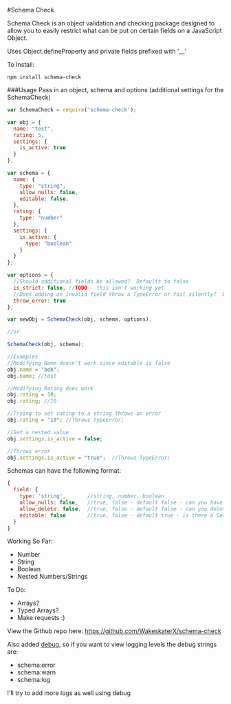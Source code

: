 #Schema Check

Schema Check is an object validation and checking package designed to allow you to easily restrict what can be put on certain fields on a JavaScript Object.

Uses Object.defineProperty and private fields prefixed with '__'

To Install:

```
npm install schema-check
```

###Usage
Pass in an object, schema and options (additional settings for the SchemaCheck)

```javascript
var SchemaCheck = require('schema-check');

var obj = {
  name: "test",
  rating: 5,
  settings: {
    is_active: true
  }
};

var schema = {
  name: {
    type: "string",
    allow_nulls: false,
    editable: false,
  },
  rating: {
    type: "number"
  },
  settings: {
    is_active: {
      type: "boolean"
    }
  }
};

var options = {
  //Should additional fields be allowed?  Defaults to false
  is_strict: false, //TODO - this isn't working yet
  //Does adding an invalid field throw a TypeError or fail silently?  Defaults to true
  throw_error: true
};

var newObj = SchemaCheck(obj, schema, options);

//or

SchemaCheck(obj, schema);

//Examples
//Modifying Name doesn't work since editable is false
obj.name = "bob";
obj.name; //test

//Modifying Rating does work
obj.rating = 10;
obj.rating; //10

//Trying to set rating to a string throws an error
obj.rating = "10"; //Throws TypeError;

//Set a nested value
obj.settings.is_active = false;

//Throws error
obj.settings.is_active = "true";  //Throws TypeError;

```

Schemas can have the following format:

```javascript
{
  field: {
    type: 'string',       //string, number, boolean
    allow_nulls: false,   //true, false - default false - can you have nulls in this field?
    allow_delete: false,  //true, false - default false - can you delete this field?
    editable: false       //true, false - default true - is there a Setter?
  }
}
```

Working So Far:
* Number
* String
* Boolean
* Nested Numbers/Strings

To Do:
* Arrays?
* Typed Arrays?
* Make requests :)

View the Github repo here: https://github.com/WakeskaterX/schema-check

Also added [debug](https://github.com/visionmedia/debug), so if you want to view logging levels the debug strings are:
* schema:error
* schema:warn
* schema:log

I'll try to add more logs as well using debug